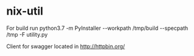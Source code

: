 # nix-util
For build run 
python3.7 -m PyInstaller --workpath /tmp/build --specpath /tmp -F utility.py

Client for swagger located in http://httpbin.org/